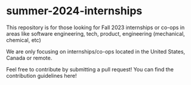 # summer-2024-internships
This repository is for those looking for Fall 2023 internships or co-ops in areas like software engineering, tech, product, engineering (mechanical, chemical, etc)

We are only focusing on internships/co-ops located in the United States, Canada or remote.

Feel free to contribute by submitting a pull request! You can find the contribution guidelines here!
